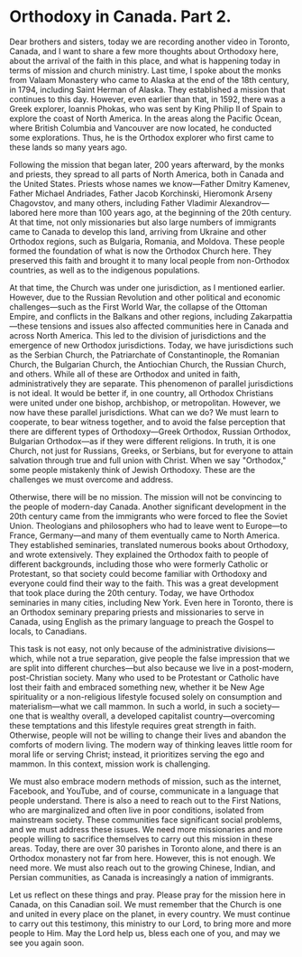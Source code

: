 # Orthodoxy in Canada. Part 2.

Dear brothers and sisters, today we are recording another video in Toronto, Canada, and I want to share a few more thoughts about Orthodoxy here, about the arrival of the faith in this place, and what is happening today in terms of mission and church ministry. Last time, I spoke about the monks from Valaam Monastery who came to Alaska at the end of the 18th century, in 1794, including Saint Herman of Alaska. They established a mission that continues to this day. However, even earlier than that, in 1592, there was a Greek explorer, Ioannis Phokas, who was sent by King Philip II of Spain to explore the coast of North America. In the areas along the Pacific Ocean, where British Columbia and Vancouver are now located, he conducted some explorations. Thus, he is the Orthodox explorer who first came to these lands so many years ago.

Following the mission that began later, 200 years afterward, by the monks and priests, they spread to all parts of North America, both in Canada and the United States. Priests whose names we know—Father Dmitry Kamenev, Father Michael Andriades, Father Jacob Korchinski, Hieromonk Arseny Chagovstov, and many others, including Father Vladimir Alexandrov—labored here more than 100 years ago, at the beginning of the 20th century. At that time, not only missionaries but also large numbers of immigrants came to Canada to develop this land, arriving from Ukraine and other Orthodox regions, such as Bulgaria, Romania, and Moldova. These people formed the foundation of what is now the Orthodox Church here. They preserved this faith and brought it to many local people from non-Orthodox countries, as well as to the indigenous populations.

At that time, the Church was under one jurisdiction, as I mentioned earlier. However, due to the Russian Revolution and other political and economic challenges—such as the First World War, the collapse of the Ottoman Empire, and conflicts in the Balkans and other regions, including Zakarpattia—these tensions and issues also affected communities here in Canada and across North America. This led to the division of jurisdictions and the emergence of new Orthodox jurisdictions. Today, we have jurisdictions such as the Serbian Church, the Patriarchate of Constantinople, the Romanian Church, the Bulgarian Church, the Antiochian Church, the Russian Church, and others. While all of these are Orthodox and united in faith, administratively they are separate. This phenomenon of parallel jurisdictions is not ideal. It would be better if, in one country, all Orthodox Christians were united under one bishop, archbishop, or metropolitan. However, we now have these parallel jurisdictions. What can we do? We must learn to cooperate, to bear witness together, and to avoid the false perception that there are different types of Orthodoxy—Greek Orthodox, Russian Orthodox, Bulgarian Orthodox—as if they were different religions. In truth, it is one Church, not just for Russians, Greeks, or Serbians, but for everyone to attain salvation through true and full union with Christ. When we say "Orthodox," some people mistakenly think of Jewish Orthodoxy. These are the challenges we must overcome and address.

Otherwise, there will be no mission. The mission will not be convincing to the people of modern-day Canada. Another significant development in the 20th century came from the immigrants who were forced to flee the Soviet Union. Theologians and philosophers who had to leave went to Europe—to France, Germany—and many of them eventually came to North America. They established seminaries, translated numerous books about Orthodoxy, and wrote extensively. They explained the Orthodox faith to people of different backgrounds, including those who were formerly Catholic or Protestant, so that society could become familiar with Orthodoxy and everyone could find their way to the faith. This was a great development that took place during the 20th century. Today, we have Orthodox seminaries in many cities, including New York. Even here in Toronto, there is an Orthodox seminary preparing priests and missionaries to serve in Canada, using English as the primary language to preach the Gospel to locals, to Canadians.

This task is not easy, not only because of the administrative divisions—which, while not a true separation, give people the false impression that we are split into different churches—but also because we live in a post-modern, post-Christian society. Many who used to be Protestant or Catholic have lost their faith and embraced something new, whether it be New Age spirituality or a non-religious lifestyle focused solely on consumption and materialism—what we call mammon. In such a world, in such a society—one that is wealthy overall, a developed capitalist country—overcoming these temptations and this lifestyle requires great strength in faith. Otherwise, people will not be willing to change their lives and abandon the comforts of modern living. The modern way of thinking leaves little room for moral life or serving Christ; instead, it prioritizes serving the ego and mammon. In this context, mission work is challenging.

We must also embrace modern methods of mission, such as the internet, Facebook, and YouTube, and of course, communicate in a language that people understand. There is also a need to reach out to the First Nations, who are marginalized and often live in poor conditions, isolated from mainstream society. These communities face significant social problems, and we must address these issues. We need more missionaries and more people willing to sacrifice themselves to carry out this mission in these areas. Today, there are over 30 parishes in Toronto alone, and there is an Orthodox monastery not far from here. However, this is not enough. We need more. We must also reach out to the growing Chinese, Indian, and Persian communities, as Canada is increasingly a nation of immigrants.

Let us reflect on these things and pray. Please pray for the mission here in Canada, on this Canadian soil. We must remember that the Church is one and united in every place on the planet, in every country. We must continue to carry out this testimony, this ministry to our Lord, to bring more and more people to Him. May the Lord help us, bless each one of you, and may we see you again soon.

